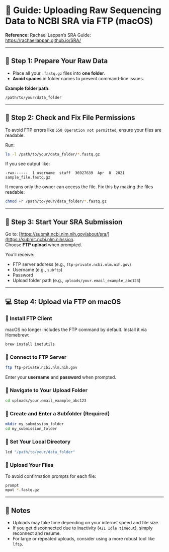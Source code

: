 # 🧬 Guide: Uploading Raw Sequencing Data to NCBI SRA via FTP (macOS)

**Reference:** Rachael Lappan’s SRA Guide: https://rachaellappan.github.io/SRA/

---

## 📁 Step 1: Prepare Your Raw Data

- Place all your `.fastq.gz` files into **one folder**.
- **Avoid spaces** in folder names to prevent command-line issues.

**Example folder path:**

```
/path/to/your/data_folder
```

---

## 🔐 Step 2: Check and Fix File Permissions

To avoid FTP errors like `550 Operation not permitted`, ensure your files are readable.

Run:

```bash
ls -l /path/to/your/data_folder/*.fastq.gz
```

If you see output like:

```
-rwx------  1 username  staff  36927639  Apr  8  2021 sample_file.fastq.gz
```

It means only the owner can access the file. Fix this by making the files readable:

```bash
chmod +r /path/to/your/data_folder/*.fastq.gz
```

---

## 🧾 Step 3: Start Your SRA Submission

Go to: [https://submit.ncbi.nlm.nih.gov/about/sra/](https://submit.ncbi.nlm.nihssion.  
Choose **FTP upload** when prompted.

You’ll receive:

- FTP server address (e.g., `ftp-private.ncbi.nlm.nih.gov`)
- Username (e.g., `subftp`)
- Password
- Upload folder path (e.g., `uploads/your.email_example_abc123`)

---

## 💻 Step 4: Upload via FTP on macOS

### 🔧 Install FTP Client
macOS no longer includes the FTP command by default. Install it via Homebrew:

```bash
brew install inetutils
```

### 🔌 Connect to FTP Server

```bash
ftp ftp-private.ncbi.nlm.nih.gov
```

Enter your **username** and **password** when prompted.

### 📂 Navigate to Your Upload Folder

```bash
cd uploads/your.email_example_abc123
```

### 📁 Create and Enter a Subfolder (Required)

```bash
mkdir my_submission_folder
cd my_submission_folder
```

### 📍 Set Your Local Directory

```bash
lcd "/path/to/your/data_folder"
```

### 🚀 Upload Your Files

To avoid confirmation prompts for each file:

```bash
prompt
mput *.fastq.gz
```

---

## 📝 Notes

- Uploads may take time depending on your internet speed and file size.
- If you get disconnected due to inactivity (`421 Idle timeout`), simply reconnect and resume.
- For large or repeated uploads, consider using a more robust tool like `lftp`.

